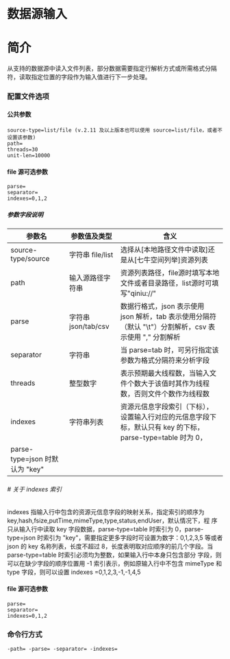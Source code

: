 # 数据源输入

# 简介
从支持的数据源中读入文件列表，部分数据需要指定行解析方式或所需格式分隔符，读取指定位置的字段作为输入值进行下一步处理。  

### 配置文件选项

#### 公共参数
```
source-type=list/file (v.2.11 及以上版本也可以使用 source=list/file，或者不设置该参数)
path=
threads=30
unit-len=10000
```

#### file 源可选参数
```
parse=
separator=
indexes=0,1,2
```

##### 参数字段说明
|参数名|参数值及类型 | 含义|  
|-----|-------|-----|  
|source-type/source| 字符串 file/list | 选择从[本地路径文件中读取]还是从[七牛空间列举]资源列表|  
|path| 输入源路径字符串| 资源列表路径，file源时填写本地文件或者目录路径，list源时可填写"qiniu://<bucket>"|  
|parse| 字符串 json/tab/csv| 数据行格式，json 表示使用 json 解析，tab 表示使用分隔符（默认 "\t"）分割解析，csv 表示使用 "," 分割解析|  
|separator| 字符串| 当 parse=tab 时，可另行指定该参数为格式分隔符来分析字段|  
|threads| 整型数字| 表示预期最大线程数，当输入文件个数大于该值时其作为线程数，否则文件个数作为线程数|  
|indexes| 字符串列表| 资源元信息字段索引（下标），设置输入行对应的元信息字段下标，默认只有 key 的下标，parse-type=table 时为 0，
parse-type=json 时默认为 "key"|  

###### # 关于 indexes 索引
indexes 指输入行中包含的资源元信息字段的映射关系，指定索引的顺序为 key,hash,fsize,putTime,mimeType,type,status,endUser，默认情况下，程
序只从输入行中读取 key 字段数据，parse-type=table 时索引为 0，parse-type=json 时索引为 "key"，需要指定更多字段时可设置为数字：0,1,2,3,5 
等或者 json 的 key 名称列表，长度不超过 8，长度表明取对应顺序的前几个字段。当 parse-type=table 时索引必须均为整数，如果输入行中本身只包含部分
字段，则可以在缺少字段的顺序位置用 -1 索引表示，例如原输入行中不包含 mimeType 和 type 字段，则可以设置 indexes =0,1,2,3,-1,-1,4,5


#### file 源可选参数
```
parse=
separator=
indexes=0,1,2
```


### 命令行方式
```
-path= -parse= -separator= -indexes=
```
